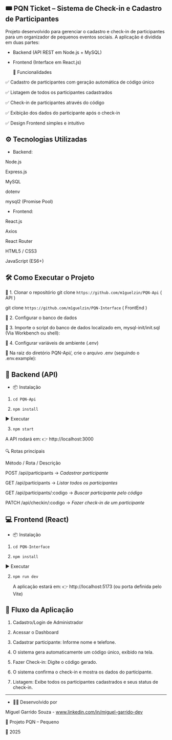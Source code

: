 🎟️ PQN Ticket – Sistema de Check-in e Cadastro de Participantes
-

Projeto desenvolvido para gerenciar o cadastro e check-in de participantes para um organizador de pequenos eventos sociais.
A aplicação é dividida em duas partes:

- Backend (API REST em Node.js + MySQL)

- Frontend (Interface em React.js)

    🚀 Funcionalidades

✅ Cadastro de participantes com geração automática de código único

✅ Listagem de todos os participantes cadastrados

✅ Check-in de participantes através do código

✅ Exibição dos dados do participante após o check-in

✅ Design Frontend simples e intuitivo

⚙️ Tecnologias Utilizadas
-
- Backend:

Node.js

Express.js

MySQL

dotenv

mysql2 (Promise Pool)

- Frontend:

React.js

Axios

React Router

HTML5 / CSS3

JavaScript (ES6+)

🛠️ Como Executar o Projeto
-
🔹 1. Clonar o repositório
git clone `https://github.com/m1guelzin/PQN-Api` ( API )

git clone `https://github.com/m1guelzin/PQN-Interface` ( FrontEnd )


🔹 2. Configurar o banco de dados

🔹 3. Importe o script do banco de dados localizado em, mysql-init/init.sql
(Via Workbench ou shell):

🔹 4. Configurar variáveis de ambiente (.env)

🔹 Na raiz do diretório PQN-Api/, crie o arquivo .env (seguindo o .env.example):


🧠 Backend (API)
-
- 📦 Instalação

1. `cd PQN-Api`

2. `npm install`

▶️ Executar

3. `npm start`


A API rodará em:
👉 http://localhost:3000

🔍 Rotas principais

Método / Rota / Descrição

POST	/api/participants -> *Cadastrar participante*

GET	    /api/participants -> *Listar todos os participantes*

GET	    /api/participants/:codigo -> *Buscar participante pelo código*

PATCH	/api/checkin/:codigo -> *Fazer check-in de um participante*

💻 Frontend (React)
-

- 📦 Instalação

1. `cd PQN-Interface`

2. `npm install`

▶️ Executar

2. `npm run dev`

    A aplicação estará em: 👉 http://localhost:5173 (ou porta definida pelo Vite)

🧾 Fluxo da Aplicação
-
1. Cadastro/Login de Administrador
2. Acessar o Dashboard
3. Cadastrar participante: Informe nome e telefone.
4. O sistema gera automaticamente um código único, exibido na tela.
5. Fazer Check-in: Digite o código gerado.
6. O sistema confirma o check-in e mostra os dados do participante.

7. Listagem: Exibe todos os participantes cadastrados e seus status de check-in.
----------

- 👨‍💻 Desenvolvido por

Miguel Garrido Souza - www.linkedin.com/in/miguel-garrido-dev

📘 Projeto PQN – Pequeno

📅 2025
